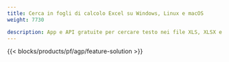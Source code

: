 ```yaml
---
title: Cerca in fogli di calcolo Excel su Windows, Linux e macOS 
weight: 7730

description: App e API gratuite per cercare testo nei file XLS, XLSX e ODS
---
```

{{< blocks/products/pf/agp/feature-solution >}} 

